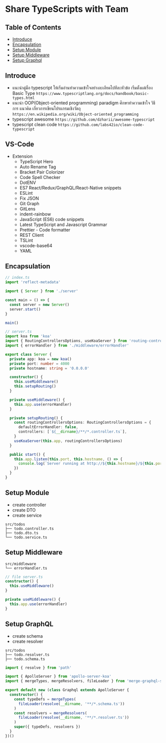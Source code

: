 # Share TypeScripts with Team

## Table of Contents

- [Introduce](#Introduce)
- [Encapsulation](#Encapsulation)
- [Setup Module](#Setup-Module)
- [Setup Middleware](#Setup-Middleware)
- [Setup Graphql](#Setup-Graphql)

## Introduce

- แนะนำคู่มือ typescript ให้เริ่มอ่านทำความเข้าใจอย่างละเอียดไปทีละหัวข้อ เริ่มตั้งแต่เรื่อง Basic Type `https://www.typescriptlang.org/docs/handbook/basic-types.html`
- แนะนำ OOP(Object-oriented programming) paradigm ศึกษาทำความเข้าใจ วิธีการ แนวคิด เกี่ยวการเขียนโปรแกรมเชิงวัตถุ `https://en.wikipedia.org/wiki/Object-oriented_programming`
- typescript awesome `https://github.com/dzharii/awesome-typescript`
- typescript clean code `https://github.com/labs42io/clean-code-typescript`

## VS-Code

- Extension
  - TypeScript Hero
  - Auto Rename Tag
  - Bracket Pair Colorizer
  - Code Spell Checker
  - DotENV
  - ES7 React/Redux/GraphQL/React-Native snippets
  - ESLint
  - Fix JSON
  - Git Graph
  - GitLens
  - indent-rainbow
  - JavaScript (ES6) code snippets
  - Latest TypeScript and Javascript Grammar
  - Prettier - Code formatter
  - REST Client
  - TSLint
  - vscode-base64
  - YAML

## Encapsulation

```typescript
// index.ts
import 'reflect-metadata'

import { Server } from './server'

const main = () => {
  const server = new Server()
  server.start()
}

main()

// server.ts
import koa from 'koa'
import { RoutingControllersOptions, useKoaServer } from 'routing-controllers'
import { errorHandler } from './middleware/errorHandler'

export class Server {
  private app: koa = new koa()
  private port: number = 4000
  private hostname: string = '0.0.0.0'

  constructor() {
    this.useMiddleware()
    this.setupRouting()
  }

  private useMiddleware() {
    this.app.use(errorHandler)
  }

  private setupRouting() {
    const routingControllersOptions: RoutingControllersOptions = {
      defaultErrorHandler: false,
      controllers: [`${__dirname}/**/*.controller.ts`],
    }
    useKoaServer(this.app, routingControllersOptions)
  }

  public start() {
    this.app.listen(this.port, this.hostname, () => {
      console.log(`Server running at http://${this.hostname}/${this.port}`)
    })
  }
}
```

## Setup Module

- create controller
- create DTO
- create service

```
src/todos
├── todo.controller.ts
├── todo.dto.ts
└── todo.service.ts
```

## Setup Middleware

```
src/middleware
└── errorHandler.ts
```

```typescript
// file server.ts
constructor() {
  this.useMiddleware()
}

private useMiddleware() {
  this.app.use(errorHandler)
}
```

## Setup GraphQL

- create schema
- create resolver

```
src/todos
├── todo.resolver.ts
├── todo.schema.ts
```

```typescript
import { resolve } from 'path'

import { ApolloServer } from 'apollo-server-koa'
import { mergeTypes, mergeResolvers, fileLoader } from 'merge-graphql-schemas'

export default new (class Graphql extends ApolloServer {
  constructor() {
    const typeDefs = mergeTypes(
      fileLoader(resolve(__dirname, '**/*.schema.ts'))
    )
    const resolvers = mergeResolvers(
      fileLoader(resolve(__dirname, '**/*.resolver.ts'))
    )
    super({ typeDefs, resolvers })
  }
})()
```
